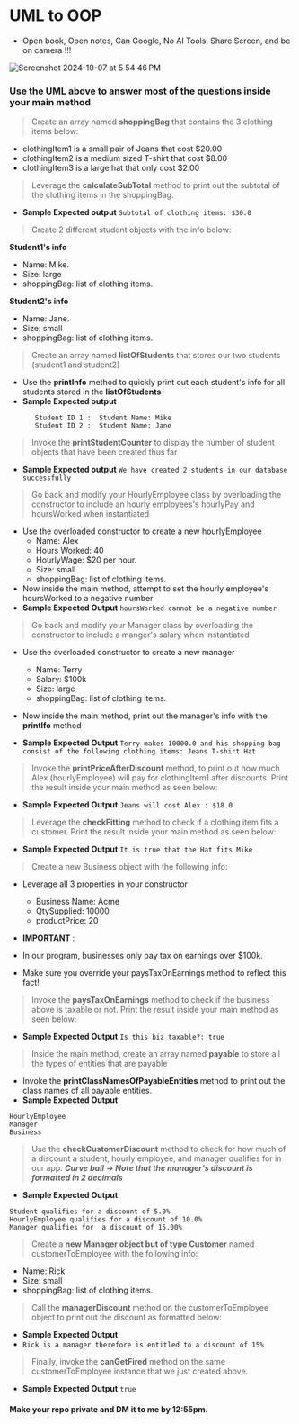 # UML to OOP
- Open book, Open notes, Can Google, No AI Tools, Share Screen, and be on camera !!!

![Screenshot 2024-10-07 at 5 54 46 PM](https://github.com/user-attachments/assets/09a88ba5-e97d-4098-a3a3-816d0ac3bcf6)
### Use the UML above to answer most of the questions inside your main method

> Create an array named **shoppingBag** that contains the 3 clothing items below:
 - clothingItem1 is a small pair of Jeans that cost $20.00
 - clothingItem2 is a medium sized T-shirt that cost $8.00
 - clothingItem3 is a large hat that only cost $2.00

> Leverage the **calculateSubTotal** method to print out the subtotal of the clothing items in the shoppingBag.
- **Sample Expected output** ```Subtotal of clothing items: $30.0```

>  Create 2 different student objects with the info below:

 **Student1's info**
 - Name: Mike.
 - Size: large
 - shoppingBag: list of clothing items.

 **Student2's info**
  - Name: Jane.
 - Size: small
 - shoppingBag: list of clothing items.
   
 > Create an array named **listOfStudents** that stores our two students (student1 and student2)
 - Use the **printInfo** method to quickly print out each student's info for all students stored in the **listOfStudents** 
 - **Sample Expected output**
   ```
      Student ID 1 :  Student Name: Mike
      Student ID 2 :  Student Name: Jane
   ```

> Invoke the **printStudentCounter** to display the number of student objects that have been created thus far
- **Sample Expected output** ```We have created 2 students in our database successfully ```


> Go back and modify your HourlyEmployee class by overloading the constructor to include an hourly employees's hourlyPay and hoursWorked when instantiated
- Use the overloaded constructor to create a new hourlyEmployee
  - Name: Alex
  - Hours Worked: 40 
  - HourlyWage: $20 per hour.
  - Size: small
  - shoppingBag: list of clothing items.
- Now inside the main method, attempt to set the hourly employee's hoursWorked to a negative number
- **Sample Expected Output** ```hoursWorked cannot be a negative number```
  
> Go back and modify your Manager class by overloading the constructor to include a manger's salary when instantiated
- Use the overloaded constructor to create a new manager
  - Name: Terry
  - Salary: $100k 
  - Size: large
  - shoppingBag: list of clothing items.

  
- Now inside the main method, print out the manager's info with the **printIfo** method
- **Sample Expected Output** 
```Terry makes 10000.0 and his shopping bag consist of the following clothing items: Jeans T-shirt Hat```


> Invoke the **printPriceAfterDiscount** method, to print out how much Alex (hourlyEmployee) will pay for clothingItem1 after discounts. Print the result inside your main method as seen below:
- **Sample Expected Output** ```Jeans will cost Alex : $18.0```


> Leverage the **checkFitting** method to check if a clothing item fits a customer. Print the result inside your main method as seen below:
- **Sample Expected Output** ```It is true that the Hat fits Mike```

> Create a new Business object with the following info:
  - Leverage all 3 properties in your constructor
     - Business Name: Acme
     - QtySupplied: 10000
     - productPrice: 20
       
- **IMPORTANT** :
- In our program, businesses only pay tax on earnings over $100k.
- Make sure you override your paysTaxOnEarnings method to reflect this fact!

> Invoke the **paysTaxOnEarnings** method to check if the business above is taxable or not. Print the result inside your main method as seen below:
 - **Sample Expected Output** ```Is this biz taxable?: true ```

> Inside the main method, create an array named **payable** to store all the types of entities that are payable
- Invoke the **printClassNamesOfPayableEntities** method to print out the class names of all payable entities.
 - **Sample Expected Output** 
```
HourlyEmployee
Manager
Business
```

> Use the **checkCustomerDiscount** method to check for how much of a discount a student, hourly employee, and manager qualifies for in our app. ***Curve ball -> Note that the manager's discount is formatted in 2 decimals***
 - **Sample Expected Output**  
```
Student qualifies for a discount of 5.0%
HourlyEmployee qualifies for a discount of 10.0%
Manager qualifies for  a discount of 15.00%
```


> Create a **new Manager object but of type Customer** named customerToEmployee with the following info:
  -  Name: Rick
  -  Size: small
  -  shoppingBag: list of clothing items.
    
> Call the **managerDiscount** method on the customerToEmployee object to print out the discount as formatted below:
 - **Sample Expected Output**
 - ```Rick is a manager therefore is entitled to a discount of 15%```

> Finally, invoke the **canGetFired** method on the same customerToEmployee instance that we just created above.
  - **Sample Expected Output** ``` true ```

#### Make your repo private and DM it to me by 12:55pm. 


